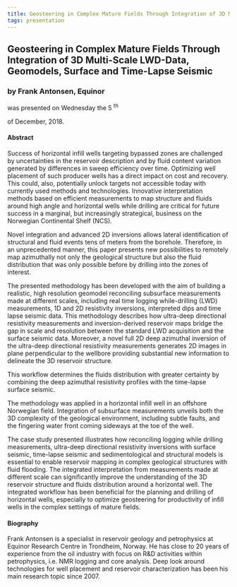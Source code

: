 ```yaml
---
title: Geosteering in Complex Mature Fields Through Integration of 3D Multi-Scale LWD-Data, Geomodels, Surface and Time-Lapse Seismic
tags: presentation 
---
```



		
<h2>
Geosteering in Complex Mature Fields Through Integration of 3D Multi-Scale LWD-Data, Geomodels, Surface and Time-Lapse Seismic
</h2>

 



		
<h3>
by Frank Antonsen, Equinor
</h3>

 



 
<p>
was presented on Wednesday the 5
<sup>
th
</sup>

 of December, 2018.
</p>

	

            

<h4>
Abstract
</h4>



      
<p>


Success of horizontal infill wells targeting bypassed zones are challenged by uncertainties in the reservoir description and by fluid content variation generated by differences in sweep efficiency over time. Optimizing well placement of such producer wells has a direct impact on cost and recovery. This could, also, potentially unlock targets not accessible today with currently used methods and technologies. Innovative interpretation methods based on efficient measurements to map structure and fluids around high angle and horizontal wells while drilling are critical for future success in a marginal, but increasingly strategical, business on the Norwegian Continental Shelf (NCS).
</p>



      
<p>
Novel integration and advanced 2D inversions allows lateral identification of structural and fluid events tens of meters from the borehole. Therefore, in an unprecedented manner, this paper presents new possibilities to remotely map azimuthally not only the geological structure but also the fluid distribution that was only possible before by drilling into the zones of interest.
</p>



      
<p>
The presented methodology has been developed with the aim of building a realistic, high resolution geomodel reconciling subsurface measurements made at different scales, including real time logging while-drilling (LWD) measurements, 1D and 2D resistivity inversions, interpreted dips and time lapse seismic data. This methodology describes how ultra-deep directional resistivity measurements and inversion-derived reservoir maps bridge the gap in scale and resolution between the standard LWD acquisition and the surface seismic data. Moreover, a novel full 2D deep azimuthal inversion of the ultra-deep directional resistivity measurements generates 2D images in plane perpendicular to the wellbore providing substantial new information to delineate the 3D reservoir structure.
</p>



      
<p>
This workflow determines the fluids distribution with greater certainty by combining the deep azimuthal resistivity profiles with the time-lapse surface seismic.
</p>



      
<p>
The methodology was applied in a horizontal infill well in an offshore Norwegian field. Integration of subsurface measurements unveils both the 3D complexity of the geological environment, including subtle faults, and the fingering water front coming sideways at the toe of the well.
</p>



      
<p>
The case study presented illustrates how reconciling logging while drilling measurements, ultra-deep directional resistivity inversions with surface seismic, time-lapse seismic and sedimentological and structural models is essential to enable reservoir mapping in complex geological structures with fluid flooding. The integrated interpretation from measurements made at different scale can significantly improve the understanding of the 3D reservoir structure and fluids distribution around a horizontal well. The integrated workflow has been beneficial for the planning and drilling of horizontal wells, especially to optimize geosteering for productivity of infill wells in the complex settings of mature fields.

</p>



   

<h4>
Biography
</h4>



 
<p>
Frank Antonsen is a specialist in reservoir geology and petrophysics at Equinor Research Centre in Trondheim, Norway. He has close to 20 years of experience from the oil industry with focus on R&D activities within petrophysics, i.e. NMR logging and core analysis. Deep look around technologies for well placement and reservoir characterization has been his main research topic since 2007.
</p>











